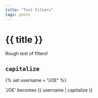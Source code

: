 ```yaml
---
title: "Test filters"
tags: posts
---
```


# {{ title }}

Rough test of filters!

## `capitalize`

{% set username = "JOE" %}
<p>'JOE' becomes {{ username | capitalize }}</p>
